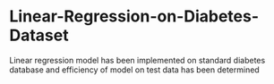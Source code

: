# Linear-Regression-on-Diabetes-Dataset
Linear regression model has been implemented on standard diabetes database and efficiency of model on test data has been determined
